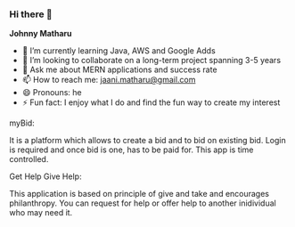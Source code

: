 ### Hi there 👋


**Johnny Matharu** 

- 🌱 I’m currently learning Java, AWS and Google Adds
- 👯 I’m looking to collaborate on a long-term project spanning 3-5 years
- 💬 Ask me about MERN applications and success rate
- 📫 How to reach me: jaani.matharu@gmail.com
- 😄 Pronouns: he 
- ⚡ Fun fact: I enjoy what I do and find the fun way to create my interest


myBid: 

It is a platform which allows to create a bid and to bid on existing bid. Login is required and once bid is one, has to be paid for. This app is time controlled.


Get Help Give Help:

This application is based on principle of give and take and encourages philanthropy. You can request for help or offer help to another inidividual who may need it.
